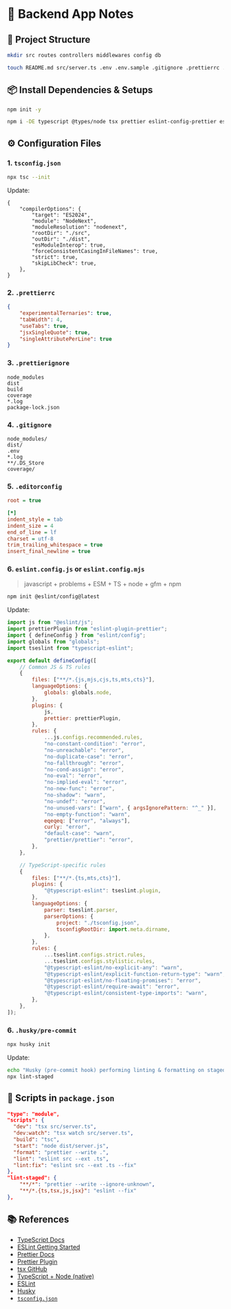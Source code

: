 # 🚀 Backend App Notes

## 📁 Project Structure

```bash
mkdir src routes controllers middlewares config db

touch README.md src/server.ts .env .env.sample .gitignore .prettierrc .prettierignore .editorconfig
```

## 📦 Install Dependencies & Setups

```bash
npm init -y

npm i -DE typescript @types/node tsx prettier eslint-config-prettier eslint-plugin-prettier husky lint-staged
```

## ⚙️ Configuration Files

### 1. `tsconfig.json`

```bash
npx tsc --init
```

Update:

```jsonc
{
	"compilerOptions": {
		"target": "ES2024",
		"module": "NodeNext",
		"moduleResolution": "nodenext",
		"rootDir": "./src",
		"outDir": "./dist",
		"esModuleInterop": true,
		"forceConsistentCasingInFileNames": true,
		"strict": true,
		"skipLibCheck": true,
	},
}
```

### 2. `.prettierrc`

```json
{
	"experimentalTernaries": true,
	"tabWidth": 4,
	"useTabs": true,
	"jsxSingleQuote": true,
	"singleAttributePerLine": true
}
```

### 3. `.prettierignore`

```
node_modules
dist
build
coverage
*.log
package-lock.json
```

### 4. `.gitignore`

```
node_modules/
dist/
.env
*.log
**/.DS_Store
coverage/
```

### 5. `.editorconfig`

```ini
root = true

[*]
indent_style = tab
indent_size = 4
end_of_line = lf
charset = utf-8
trim_trailing_whitespace = true
insert_final_newline = true
```

### 6. `eslint.config.js` or `eslint.config.mjs`

> javascript + problems + ESM + TS + node + gfm + npm

```bash
npm init @eslint/config@latest
```

Update:

```js
import js from "@eslint/js";
import prettierPlugin from "eslint-plugin-prettier";
import { defineConfig } from "eslint/config";
import globals from "globals";
import tseslint from "typescript-eslint";

export default defineConfig([
	// Common JS & TS rules
	{
		files: ["**/*.{js,mjs,cjs,ts,mts,cts}"],
		languageOptions: {
			globals: globals.node,
		},
		plugins: {
			js,
			prettier: prettierPlugin,
		},
		rules: {
			...js.configs.recommended.rules,
			"no-constant-condition": "error",
			"no-unreachable": "error",
			"no-duplicate-case": "error",
			"no-fallthrough": "error",
			"no-cond-assign": "error",
			"no-eval": "error",
			"no-implied-eval": "error",
			"no-new-func": "error",
			"no-shadow": "warn",
			"no-undef": "error",
			"no-unused-vars": ["warn", { argsIgnorePattern: "^_" }],
			"no-empty-function": "warn",
			eqeqeq: ["error", "always"],
			curly: "error",
			"default-case": "warn",
			"prettier/prettier": "error",
		},
	},

	// TypeScript-specific rules
	{
		files: ["**/*.{ts,mts,cts}"],
		plugins: {
			"@typescript-eslint": tseslint.plugin,
		},
		languageOptions: {
			parser: tseslint.parser,
			parserOptions: {
				project: "./tsconfig.json",
				tsconfigRootDir: import.meta.dirname,
			},
		},
		rules: {
			...tseslint.configs.strict.rules,
			...tseslint.configs.stylistic.rules,
			"@typescript-eslint/no-explicit-any": "warn",
			"@typescript-eslint/explicit-function-return-type": "warn",
			"@typescript-eslint/no-floating-promises": "error",
			"@typescript-eslint/require-await": "error",
			"@typescript-eslint/consistent-type-imports": "warn",
		},
	},
]);
```

### 6. `.husky/pre-commit`

```bash
npx husky init
```

Update:

```bash
echo "Husky (pre-commit hook) performing linting & formatting on staged files..."
npx lint-staged
```

## 🧪 Scripts in `package.json`

```json
"type": "module",
"scripts": {
  "dev": "tsx src/server.ts",
  "dev:watch": "tsx watch src/server.ts",
  "build": "tsc",
  "start": "node dist/server.js",
  "format": "prettier --write .",
  "lint": "eslint src --ext .ts",
  "lint:fix": "eslint src --ext .ts --fix"
},
"lint-staged": {
    "**/*": "prettier --write --ignore-unknown",
    "**/*.{ts,tsx,js,jsx}": "eslint --fix"
},
```

## 📚 References

- [TypeScript Docs](https://www.typescriptlang.org/download/)
- [ESLint Getting Started](https://eslint.org/docs/latest/use/getting-started)
- [Prettier Docs](https://prettier.io/docs/install)
- [Prettier Plugin](https://github.com/prettier/eslint-config-prettier)
- [tsx GitHub](https://github.com/esbuild-kit/tsx)
- [TypeScript + Node (native)](https://nodejs.org/en/learn/typescript/run-natively)
- [ESLint](https://eslint.org/docs/latest/use/getting-started)
- [Husky](https://typicode.github.io/husky/get-started.html)
- [`tsconfig.json`](https://nodejs.org/api/typescript.html#type-stripping)

<!-- GPT beautified notes -->

<!-- Own Notes start's here -->
<!-- # Backend App Notes -->
<!-- ## Commands followed

1. `mkdir backend-learn-app`
2. `cd backend-learn-app/`
3. `mkdir src routes controllers middlewares config db`
4. `touch README.md src/server.ts .env .env.sample .gitignore .prettierrc .prettierignore`
5. `npm init -y` - creates `package.json`
6. `npm i -DE typescript @types/node tsx prettier eslint-config-prettier eslint-plugin-prettier` - (exact dev deps)
7. `tsc --init` - creates `tsconfig.json`
8. `npm init @eslint/config@latest` + javascript + problems + ESM + TS + node + gfm + npm
9. (not required) `npx husky init`
10. configure/customise `package.json`, `.gitignore`, `.prettierrc`
    - flag - `--experimental-transform-types"` or
    - module - `ts-node`

## References

[TS](https://www.typescriptlang.org/download/)
[Prettier](https://prettier.io/docs/install)
[Prettier Plugin](https://github.com/prettier/eslint-config-prettier)
[node](https://nodejs.org/en/learn/typescript/run-natively)
[ESLint](https://eslint.org/docs/latest/use/getting-started)
[husky](https://typicode.github.io/husky/get-started.html)
[`tsconfig.json`](https://nodejs.org/api/typescript.html#type-stripping)
-->

<!-- markdownlint-disable MD033 -->

<!--
<details><summary><code>.prettierrc</code></summary>

```json
{
    "experimentalTernaries": true,
    "tabWidth": 4,
    "useTabs": true,
    "jsxSingleQuote":true,
    "singleAttributePerLine":true
}
```

</details>

<details><summary><code>package.json</code>(additional config) - <a href='https://docs.npmjs.com/cli/v11/configuring-npm/package-json'>docs</a> </summary>

```json
{
    "scripts": {
  "dev": "tsx src/server.ts",
  "format": "prettier --write .",
  "lint": "eslint src --ext .ts",
  "lint:fix": "eslint src --ext .ts --fix"
 },
    "type": "module",
}
```

</details>

<details><summary><code>.gitignore</code></summary>

```markdown
node_modules/
dist/
build/
.env
*.log
.DS_Store
coverage/
```

</details>
<details><summary><code>.prettierignore</code></summary>

```markdown
node_modules
dist
build
coverage
*.log
package-lock.json
yarn.lock
pnpm-lock.yaml
```
 -->
